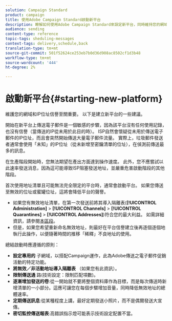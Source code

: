 ```yaml
---
solution: Campaign Standard
product: campaign
title: 使用Adobe Campaign Standard啟動新平台
description: 瞭解如何使用Adobe Campaign Standard來設定新平台，同時維持您的網域和IP位址信譽。
audience: sending
content-type: reference
topic-tags: sheduling-messages
context-tags: delivery,schedule,back
translation-type: tm+mt
source-git-commit: 501f52624ce253eb7b0d36d908ac8502cf1d3b48
workflow-type: tm+mt
source-wordcount: '444'
ht-degree: 2%

---
```



# 啟動新平台{#starting-new-platform}

維護您的網域和IP位址信譽至關重要。 以下是建立新平台的一些建議。

開始在新平台上傳送電子郵件是一個敏感的步驟，因為該平台沒有任何使用記錄，也沒有信譽（當傳送的IP從未用於此目的時）。 ISP自然會懷疑從未用於傳送電子郵件的IP位址，而且會突然開始傳送大量電子郵件流量。 實際上，垃圾郵件發送者通常會使用「未知」的IP位址（從未新增至密鑰清單的位址），在偵測前傳送最多的訊息。

在生產階段開始時，您無法期望在產出方面達到操作速度。 此外，您不應嘗試以此速率發送消息，因為這可能導致ISP阻塞發送地址，並嚴重危害啟動階段的其他階段。

首次使用地址清單且可能無法完全限定的平台時，通常會啟動平台。 如果您傳送至無效的位址或蜜罐位址，這將會降低平台的聲譽。
* 如果您有無效地址清單，在第一次發送前將其導入隔離表(**[!UICONTROL Administration]** > **[!UICONTROL Channels]** > **[!UICONTROL Quarantines]** > **[!UICONTROL Addresses]**)符合您的最大利益。 如需詳細資訊，請參閱[本區段](../../sending/using/understanding-quarantine-management.md#identifying-quarantined-addresses-for-the-entire-platform)。
* 但是，如果您希望重新命名無效地址，則最好在平台信譽建立後再逐個逐個地執行此操作，以便隨著時間的推移「稀釋」不良地址的使用。

總結啟動時應遵循的原則：
* **設定專用的** 子網域，以搭配Campaign運作，此為Adobe傳送之電子郵件促銷活動的特定功能。
* **將無效／非活動地址導入隔離表** （如果您有此資訊）。
* **限制傳送通** 路(技術設定：限制匹配項數)。
* **逐漸增加發送的卷**:從一開始就不要將整個資料庫作為目標，而是每次傳送時新增清單的一小部分。這應可讓您在每個步驟增加音量，同時降低無效地址的總體速率。
* **定期傳送訊息**:從某種程度上講，最好定期發送小照片，而不是偶爾發送大宣傳。
* **密切監控傳送報表**:高錯誤指示燈可能表示技術設定配置不當。
